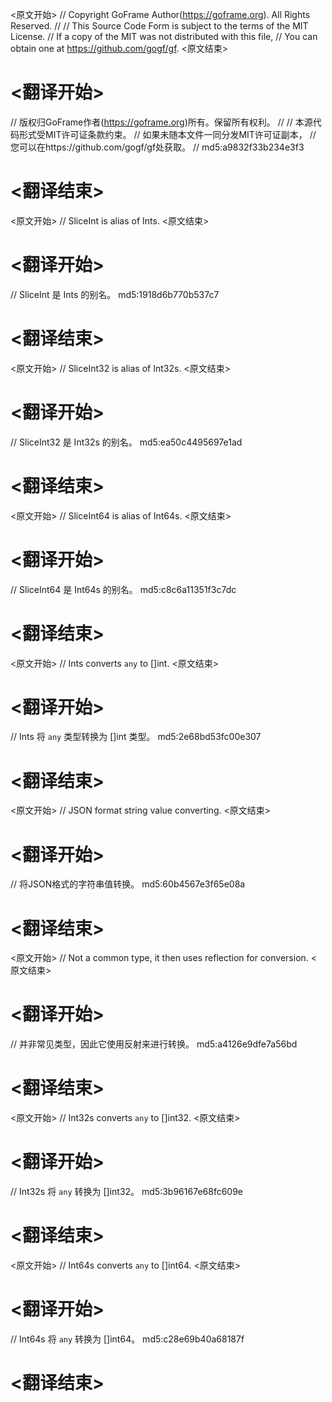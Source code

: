 
<原文开始>
// Copyright GoFrame Author(https://goframe.org). All Rights Reserved.
//
// This Source Code Form is subject to the terms of the MIT License.
// If a copy of the MIT was not distributed with this file,
// You can obtain one at https://github.com/gogf/gf.
<原文结束>

# <翻译开始>
// 版权归GoFrame作者(https://goframe.org)所有。保留所有权利。
//
// 本源代码形式受MIT许可证条款约束。
// 如果未随本文件一同分发MIT许可证副本，
// 您可以在https://github.com/gogf/gf处获取。
// md5:a9832f33b234e3f3
# <翻译结束>


<原文开始>
// SliceInt is alias of Ints.
<原文结束>

# <翻译开始>
// SliceInt 是 Ints 的别名。 md5:1918d6b770b537c7
# <翻译结束>


<原文开始>
// SliceInt32 is alias of Int32s.
<原文结束>

# <翻译开始>
// SliceInt32 是 Int32s 的别名。 md5:ea50c4495697e1ad
# <翻译结束>


<原文开始>
// SliceInt64 is alias of Int64s.
<原文结束>

# <翻译开始>
// SliceInt64 是 Int64s 的别名。 md5:c8c6a11351f3c7dc
# <翻译结束>


<原文开始>
// Ints converts `any` to []int.
<原文结束>

# <翻译开始>
// Ints 将 `any` 类型转换为 []int 类型。 md5:2e68bd53fc00e307
# <翻译结束>


<原文开始>
// JSON format string value converting.
<原文结束>

# <翻译开始>
// 将JSON格式的字符串值转换。 md5:60b4567e3f65e08a
# <翻译结束>


<原文开始>
// Not a common type, it then uses reflection for conversion.
<原文结束>

# <翻译开始>
// 并非常见类型，因此它使用反射来进行转换。 md5:a4126e9dfe7a56bd
# <翻译结束>


<原文开始>
// Int32s converts `any` to []int32.
<原文结束>

# <翻译开始>
// Int32s 将 `any` 转换为 []int32。 md5:3b96167e68fc609e
# <翻译结束>


<原文开始>
// Int64s converts `any` to []int64.
<原文结束>

# <翻译开始>
// Int64s 将 `any` 转换为 []int64。 md5:c28e69b40a68187f
# <翻译结束>

